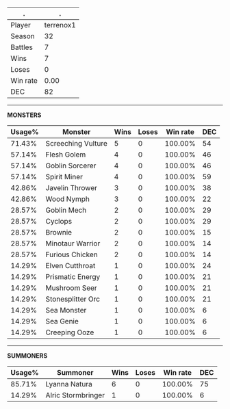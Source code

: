 .|.
|-|-
Player|terrenox1
Season|32
Battles|7
Wins|7
Loses|0
Win rate|0.00
DEC|82

---
**MONSTERS**

Usage%|Monster|Wins|Loses|Win rate|DEC|
-|-|-|-|-|-|
71.43%|Screeching Vulture|5|0|100.00%|54|
57.14%|Flesh Golem|4|0|100.00%|46|
57.14%|Goblin Sorcerer|4|0|100.00%|46|
57.14%|Spirit Miner|4|0|100.00%|59|
42.86%|Javelin Thrower|3|0|100.00%|38|
42.86%|Wood Nymph|3|0|100.00%|22|
28.57%|Goblin Mech|2|0|100.00%|29|
28.57%|Cyclops|2|0|100.00%|29|
28.57%|Brownie|2|0|100.00%|15|
28.57%|Minotaur Warrior|2|0|100.00%|14|
28.57%|Furious Chicken|2|0|100.00%|14|
14.29%|Elven Cutthroat|1|0|100.00%|24|
14.29%|Prismatic Energy|1|0|100.00%|21|
14.29%|Mushroom Seer|1|0|100.00%|21|
14.29%|Stonesplitter Orc|1|0|100.00%|21|
14.29%|Sea Monster|1|0|100.00%|6|
14.29%|Sea Genie|1|0|100.00%|6|
14.29%|Creeping Ooze|1|0|100.00%|6|

---
**SUMMONERS**

Usage%|Summoner|Wins|Loses|Win rate|DEC|
-|-|-|-|-|-|
85.71%|Lyanna Natura|6|0|100.00%|75|
14.29%|Alric Stormbringer|1|0|100.00%|6|
